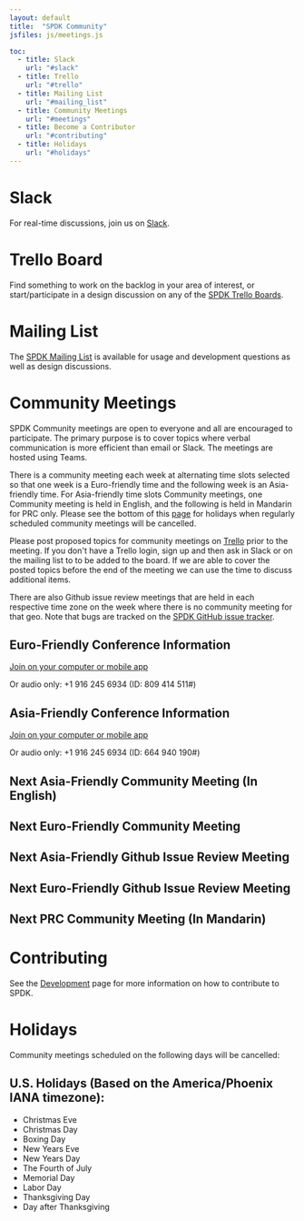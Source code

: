 ```yaml
---
layout: default
title:  "SPDK Community"
jsfiles: js/meetings.js

toc:
  - title: Slack
    url: "#slack"
  - title: Trello
    url: "#trello"
  - title: Mailing List
    url: "#mailing_list"
  - title: Community Meetings
    url: "#meetings"
  - title: Become a Contributor
    url: "#contributing"
  - title: Holidays
    url: "#holidays"
---
```


<a id="slack"></a>
# Slack

For real-time discussions, join us on [Slack](https://join.slack.com/t/spdk-team/shared_invite/enQtNzg2NTgxNTgzNzEyLWQ2Y2NmOGFkN2FlYjczMWY1ZDZiMzFjZTI4ZGIyZDc0YTA3ZjE5YWQ3MGVjYzI1MTg0OGYzMjFhZDczZDYwZmY).

<a id="trello"></a>
# Trello Board

Find something to work on the backlog in your area of interest, or start/participate in a design discussion on any of the [SPDK Trello Boards](../trello/).

<a id="mailing_list"></a>
# Mailing List

The
[SPDK Mailing List](https://lists.linuxfoundation.org/mailman/listinfo/spdk/) is
available for usage and development questions as well as design discussions.

<a id="meetings"></a>
# Community Meetings

SPDK Community meetings are open to everyone and all are encouraged to
participate. The primary purpose is to cover topics where verbal communication
is more efficient than email or Slack. The meetings are hosted using Teams.

There is a community meeting each week at alternating time slots selected so
that one week is a Euro-friendly time and the following week is an
Asia-friendly time. For Asia-friendly time slots Community meetings, one Community
meeting is held in English, and the following is held in Mandarin for PRC only.
Please see the bottom of this [page](#holidays) for holidays when regularly
scheduled community meetings will be cancelled.

Please post proposed topics for community meetings on [Trello](https://trello.com/b/DvM7XayJ)
prior to the meeting. If you don't have a Trello login, sign up and then ask in Slack
or on the mailing list to to be added to the board. If we are able to cover
the posted topics before the end of the meeting we can use the time to discuss
additional items.

There are also Github issue review meetings that are held in each respective time zone on the
week where there is no community meeting for that geo. Note that bugs are tracked on the [SPDK GitHub issue tracker](https://github.com/spdk/spdk/issues).

## Euro-Friendly Conference Information

[Join on your computer or mobile app](https://teams.microsoft.com/l/meetup-join/19%3ameeting_ZDBmZDAyNTktYzA0Zi00NTIxLTg1OWEtZWY2N2NkNDcwZDdm%40thread.v2/0?context=%7b%22Tid%22%3a%2246c98d88-e344-4ed4-8496-4ed7712e255d%22%2c%22Oid%22%3a%22179d2293-79dc-4f8e-8f1f-3f881e309cb5%22%7d)

Or audio only: +1 916 245 6934 (ID: 809 414 511#)

## Asia-Friendly Conference Information

[Join on your computer or mobile app](https://teams.microsoft.com/l/meetup-join/19%3ameeting_MDQ5NGU2MmQtNjU1NC00YTNlLTkwMGQtZjIzNDU1MWZhNTEy%40thread.v2/0?context=%7b%22Tid%22%3a%2246c98d88-e344-4ed4-8496-4ed7712e255d%22%2c%22Oid%22%3a%22179d2293-79dc-4f8e-8f1f-3f881e309cb5%22%7d)

Or audio only: +1 916 245 6934 (ID: 664 940 190#)

## Next Asia-Friendly Community Meeting (In English)
<div id="asia-mtg"></div>

## Next Euro-Friendly Community Meeting
<div id="euro-mtg"></div>

## Next Asia-Friendly Github Issue Review Meeting
<div id="asia-bug-mtg"></div>

## Next Euro-Friendly Github Issue Review Meeting
<div id="euro-bug-mtg"></div>

## Next PRC Community Meeting (In Mandarin)
<div id="asia-prc-mtg"></div>

<a id="contributing"></a>
# Contributing

See the [Development](/development/) page for more information on how to contribute to SPDK.

<a id="holidays"></a>
# Holidays

Community meetings scheduled on the following days will be cancelled:

## U.S. Holidays (Based on the America/Phoenix IANA timezone):

* Christmas Eve
* Christmas Day
* Boxing Day
* New Years Eve
* New Years Day
* The Fourth of July
* Memorial Day
* Labor Day
* Thanksgiving Day
* Day after Thanksgiving
